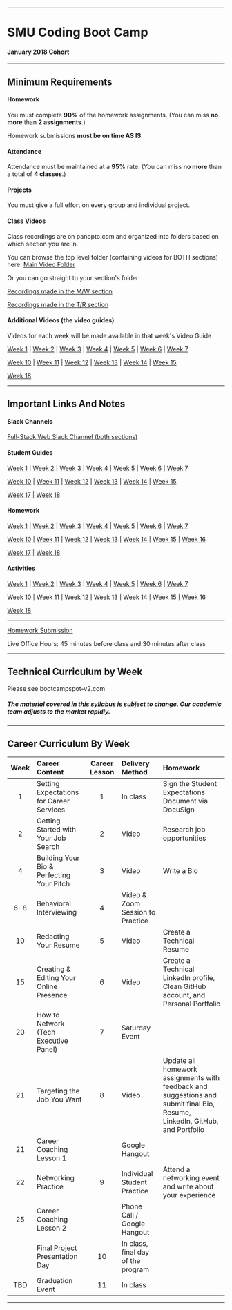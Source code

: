 -----------------------------------------
# SMU Coding Boot Camp

#### January 2018 Cohort 


-----------------------------------------


## Minimum Requirements


#### Homework


You must complete **90%** of the homework assignments. (You can miss **no more** than **2 assignments**.)


Homework submissions **must be on time AS IS**. 


#### Attendance


Attendance must be maintained at a **95%** rate. (You can miss **no more** than a total of **4 classes**.)


#### Projects


You must give a full effort on every group and individual project.


#### Class Videos

Class recordings are on panopto.com and organized into folders based on which section you are in.

You can browse the top level folder (containing videos for BOTH sections) here:
[Main Video Folder](https://codingbootcamp.hosted.panopto.com/Panopto/Pages/Sessions/List.aspx?folderID=78b66bce-e3ee-40e1-9180-edb24d8f411f)

Or you can go straight to your section's folder:

[Recordings made in the M/W section](https://codingbootcamp.hosted.panopto.com/Panopto/Pages/Sessions/List.aspx?folderID=a7182c05-2c8f-41ed-9d8a-a86d0112a6bb)

[Recordings made in the T/R section](https://codingbootcamp.hosted.panopto.com/Panopto/Pages/Sessions/List.aspx?folderID=d623fb7f-c667-4636-b61d-a86b0027c690)

#### Additional Videos (the video guides)
Videos for each week will be made available in that week's Video Guide 

[Week 1](02-lesson-plans/part-time/01-Week/VideoGuide.md) | 
[Week 2](02-lesson-plans/part-time/02-Week/VideoGuide.md) | 
[Week 3](02-lesson-plans/part-time/03-Week/VideoGuide.md) | 
[Week 4](02-lesson-plans/part-time/04-Week/VideoGuide.md) | 
[Week 5](02-lesson-plans/part-time/05-Week/VideoGuide.md) | 
[Week 6](02-lesson-plans/part-time/06-Week/VideoGuide.md) | 
[Week 7](02-lesson-plans/part-time/07-Week/VideoGuide.md)


[Week 10](02-lesson-plans/part-time/10-Week/VideoGuide.md) | 
[Week 11](02-lesson-plans/part-time/11-Week/VideoGuide.md) | 
[Week 12](02-lesson-plans/part-time/12-Week/VideoGuide.md) | 
[Week 13](02-lesson-plans/part-time/13-Week/VideoGuide.md) | 
[Week 14](02-lesson-plans/part-time/14-Week/VideoGuide.md) | 
[Week 15](02-lesson-plans/part-time/15-Week/VideoGuide.md)


[Week 18](02-lesson-plans/part-time/18-Week/VideoGuide.md)

-----------------------------------------


## Important Links And Notes

#### Slack Channels
[Full-Stack Web Slack Channel (both sections)](https://smujan18cohort.slack.com/messages/C8WKRP3UM)

#### Student Guides
[Week 1](02-lesson-plans/part-time/01-Week/StudentGuide.md) | 
[Week 2](02-lesson-plans/part-time/02-Week/StudentGuide.md) | 
[Week 3](02-lesson-plans/part-time/03-Week/StudentGuide.md) | 
[Week 4](02-lesson-plans/part-time/04-Week/StudentGuide.md) | 
[Week 5](02-lesson-plans/part-time/05-Week/StudentGuide.md) | 
[Week 6](02-lesson-plans/part-time/06-Week/StudentGuide.md) | 
[Week 7](02-lesson-plans/part-time/07-Week/StudentGuide.md)


[Week 10](02-lesson-plans/part-time/10-Week/StudentGuide.md) | 
[Week 11](02-lesson-plans/part-time/11-Week/StudentGuide.md) | 
[Week 12](02-lesson-plans/part-time/12-Week/StudentGuide.md) | 
[Week 13](02-lesson-plans/part-time/13-Week/StudentGuide.md) | 
[Week 14](02-lesson-plans/part-time/14-Week/StudentGuide.md) | 
[Week 15](02-lesson-plans/part-time/15-Week/StudentGuide.md)


[Week 17](02-lesson-plans/part-time/17-Week/StudentGuide.md) | 
[Week 18](02-lesson-plans/part-time/18-Week/StudentGuide.md)

#### Homework
[Week 1](01-Class-Content/01-html-git-css/02-Homework) | 
[Week 2](01-Class-Content/02-css-bootstrap/02-Homework) | 
[Week 3](01-Class-Content/03-javascript/02-Homework) | 
[Week 4](01-Class-Content/04-jquery/02-Homework) | 
[Week 5](01-Class-Content/05-timers/02-Homework) | 
[Week 6](01-Class-Content/06-ajax/02-Homework) | 
[Week 7](01-Class-Content/07-firebase/02-Homework)


[Week 10](01-Class-Content/10-nodejs/02-Homework) | 
[Week 11](01-Class-Content/11-js-constructors/02-Homework) | 
[Week 12](01-Class-Content/12-mysql/02-Homework) | 
[Week 13](01-Class-Content/13-express/02-Homework) | 
[Week 14](01-Class-Content/14-handlebars/02-Homework) | 
[Week 15](01-Class-Content/15-sequelize/02-Homework) | 
[Week 16](01-Class-Content/16-testing/02-Project-Requirements)


[Week 17](01-Class-Content/17-portfolio-update/01-Homework) | 
[Week 18](01-Class-Content/18-mongo-mongoose/02-Homework)

#### Activities
[Week 1](01-Class-Content/01-html-git-css/01-Activities) | 
[Week 2](01-Class-Content/02-css-bootstrap/01-Activities) | 
[Week 3](01-Class-Content/03-javascript/01-Activities) | 
[Week 4](01-Class-Content/04-jquery/01-Activities) | 
[Week 5](01-Class-Content/05-timers/01-Activities) | 
[Week 6](01-Class-Content/06-ajax/01-Activities) | 
[Week 7](01-Class-Content/07-firebase/01-Activities)


[Week 10](01-Class-Content/10-nodejs/01-Activities) | 
[Week 11](01-Class-Content/11-js-constructors/01-Activities) | 
[Week 12](01-Class-Content/12-mysql/01-Activities) | 
[Week 13](01-Class-Content/13-express/01-Activities) | 
[Week 14](01-Class-Content/14-handlebars/01-Activities) | 
[Week 15](01-Class-Content/15-sequelize/01-Activities) | 
[Week 16](01-Class-Content/16-testing/01-Activities)


[Week 18](01-Class-Content/18-mongo-mongoose/01-Activities)

-----------------------------------------


[Homework Submission](http://bootcampspot-v2.com)


Live Office Hours: 45 minutes before class and 30 minutes after class


-----------------------------------------
## Technical Curriculum by Week

Please see bootcampspot-v2.com

##### The material covered in this syllabus is subject to change. Our academic team adjusts to the market rapidly.

-----------------------------------------
## Career Curriculum By Week

| Week  | Career Content | Career Lesson | Delivery Method | Homework |
| :---: | :--------------| :------------:| :-------------- |:---------| 
| 1   | Setting Expectations for Career Services  | 1  | In class                           | Sign the Student Expectations Document via DocuSign                                                                          |
| 2   | Getting Started with Your Job Search      | 2  | Video                              | Research job opportunities                                                                                                   |
| 4   | Building Your Bio & Perfecting Your Pitch | 3  | Video                              | Write a Bio                                                                                                                  |
| 6-8 | Behavioral Interviewing                   | 4  | Video & Zoom Session to Practice   |                                                                                                                              |
| 10  | Redacting Your Resume                     | 5  | Video                              | Create a Technical Resume                                                                                                    |
| 15  | Creating & Editing Your Online Presence   | 6  | Video                              | Create a Technical LinkedIn profile, Clean GitHub account, and Personal Portfolio                                            |
| 20  | How to Network (Tech Executive Panel)     | 7  | Saturday Event                     |                                                                                                                              |
| 21  | Targeting the Job You Want                | 8  | Video                              | Update all homework assignments with feedback and suggestions and submit final Bio, Resume, LinkedIn, GitHub, and Portfolio  |
| 21  | Career Coaching Lesson 1                  |    | Google Hangout                     |                                                                                                                              |
| 22  | Networking Practice                       | 9  | Individual Student Practice        | Attend a networking event and write about your experience                                                                    |
| 25  | Career Coaching Lesson 2                  |    | Phone Call / Google Hangout        |                                                                                                                              |
|     | Final Project Presentation Day            | 10 | In class, final day of the program |                                                                                                                              | 
| TBD | Graduation Event                          | 11 | In class                           |                                                                                                                              | 

-----------------------------------------



